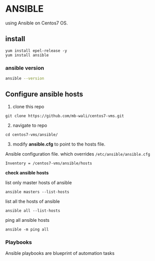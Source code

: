 
# ANSIBLE
using Ansible on Centos7 OS.

## install
```shell
yum install epel-release -y
yum install ansible
```

### ansible version
```bash
ansible --version
```

## Configure ansible hosts

1. clone this repo

```git
git clone https://github.com/mb-wali/centos7-vms.git
```

2. navigate to repo

```shell
cd centos7-vms/ansible/
```

3. modify **ansible.cfg** to point to the hosts file.

Ansible configuration file.
which overrides `/etc/ansible/ansible.cfg`

```
Inventory = /centos7-vms/ansible/hosts
```

**check ansible hosts**

list only master hosts of ansible
```shell
ansible masters --list-hosts
```

list all the hosts of ansible
```shell
ansible all --list-hosts
```

ping all ansible hosts
```shell
ansible -m ping all
```

### Playbooks
Ansible playbooks are blueprint of automation tasks
